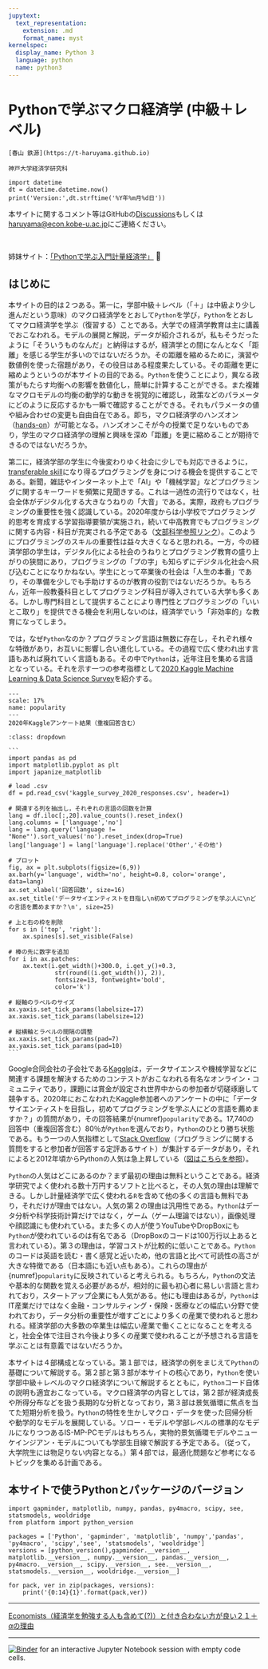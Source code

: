 ```yaml
---
jupytext:
  text_representation:
    extension: .md
    format_name: myst
kernelspec:
  display_name: Python 3
  language: python
  name: python3
---
```


# Pythonで学ぶマクロ経済学 (中級＋レベル)

```{epigraph}
[春山 鉄源](https://t-haruyama.github.io)

神戸大学経済学研究科
```

```{code-cell} python3
import datetime
dt = datetime.datetime.now()
print('Version:',dt.strftime('%Y年%m月%d日'))
```

<!---
%H:%M:%S
dt = datetime.datetime.now()
dt = datetime.datetime.today()
-->

本サイトに関するコメント等はGitHubの[Discussions](https://github.com/Py4Macro/py4macro.github.io/discussions)もしくは<haruyama@econ.kobe-u.ac.jp>にご連絡ください。

<br>

姉妹サイト：[「Pythonで学ぶ入門計量経済学」](https://py4etrics.github.io) <font size="+0">🐍</font>


## はじめに

本サイトの目的は２つある。第一に，学部中級＋レベル（「＋」は中級より少し進んだという意味）のマクロ経済学をとおして`Python`を学び，`Python`をとおしてマクロ経済学を学ぶ（復習する）ことである。大学での経済学教育は主に講義でおこなわれる。モデルの展開と解説，データが紹介されるが，私もそうだったように「そういうものなんだ」と納得はするが，経済学との間になんとなく「距離」を感じる学生が多いのではないだろうか。その距離を縮めるために，演習や数値例を使った宿題があり，その役目はある程度果たしている。その距離を更に縮めようというのが本サイトの目的である。`Python`を使うことにより，異なる政策がもたらす均衡への影響を数値化し，簡単に計算することができる。また複雑なマクロモデルの均衡の動学的な動きを視覚的に確認し，政策などのパラメータにどのように反応するかも一瞬で確認することができる。それもパラメータの値や組み合わせの変更も自由自在である。即ち，マクロ経済学のハンズオン（[hands-on](https://eow.alc.co.jp/search?q=hands-on)）が可能となる。ハンズオンこそが今の授業で足りないものであり，学生のマクロ経済学の理解と興味を深め「距離」を更に縮めることが期待できるのではないだろうか。

第二に，経済学部の学生に今後変わりゆく社会に少しでも対応できるように，[transferable skill](https://www.google.co.jp/search?q=transferable+skills&spell=1&sa=X&ved=2ahUKEwj68fqc7LPwAhWKfd4KHT_xC64QBSgAegQIARA1&biw=1440&bih=767)になり得るプログラミングを身につける機会を提供することである。新聞，雑誌やインターネット上で「AI」や「機械学習」などプログラミングに関するキーワードを頻繁に見聞きする。これは一過性の流行りではなく，社会全体がデジタル化する大きなうねりの「大音」である。実際，政府もプログラミングの重要性を強く認識している。2020年度からは小学校でプログラミング的思考を育成する学習指導要領が実施され，続いて中高教育でもプログラミングに関する内容・科目が充実される予定である（[文部科学参照リンク](https://www.mext.go.jp/a_menu/shotou/zyouhou/detail/1369613.htm)）。このようにプログラミングのスキルの重要性は益々大きくなると思われる。一方，今の経済学部の学生は，デジタル化による社会のうねりとプログラミング教育の盛り上がりの狭間にあり，プログラミングの「プの字」も知らずにデジタル化社会へ飛び込むことになりかねない。学生にとって卒業後の社会は「人生の本番」であり，その準備を少しでも手助けするのが教育の役割ではないだろうか。もちろん，近年一般教養科目としてプログラミング科目が導入されている大学も多くある。しかし専門科目として提供することにより専門性とプログラミングの「いいとこ取り」を提供できる機会を利用しないのは，経済学でいう「非効率的」な教育になってしまう。

では，なぜ`Python`なのか？プログラミング言語は無数に存在し，それぞれ様々な特徴があり，お互いに影響し合い進化している。その過程で広く使われ出す言語もあれば廃れていく言語もある。その中で`Python`は，近年注目を集める言語となっている。それを示す一つの参考指標として[2020 Kaggle Machine Learning & Data Science Survey](https://www.kaggle.com/c/kaggle-survey-2020/data)を紹介する。

```{figure} /images/popularity.jpeg
---
scale: 17%
name: popularity
---
2020年Kaggleアンケート結果（重複回答含む）
```

````{admonition} 棒グラフのコード
:class: dropdown

```
import pandas as pd
import matplotlib.pyplot as plt
import japanize_matplotlib

# load .csv
df = pd.read_csv('kaggle_survey_2020_responses.csv', header=1)

# 関連する列を抽出し，それぞれの言語の回数を計算
lang = df.iloc[:,20].value_counts().reset_index()
lang.columns = ['language','no']
lang = lang.query('language != "None"').sort_values('no').reset_index(drop=True)
lang['language'] = lang['language'].replace('Other','その他')

# プロット
fig, ax = plt.subplots(figsize=(6,9))
ax.barh(y='language', width='no', height=0.8, color='orange', data=lang)
ax.set_xlabel('回答回数', size=16)
ax.set_title('データサイエンティストを目指し\n初めてプログラミングを学ぶ人に\nどの言語を薦めますか？\n', size=25)

# 上と右の枠を削除
for s in ['top', 'right']:
    ax.spines[s].set_visible(False)

# 棒の先に数字を追加
for i in ax.patches:
    ax.text(i.get_width()+300.0, i.get_y()+0.3,
             str(round((i.get_width()), 2)),
             fontsize=13, fontweight='bold',
             color='k')

# 縦軸のラベルのサイズ
ax.yaxis.set_tick_params(labelsize=17)
ax.xaxis.set_tick_params(labelsize=12)

# 縦横軸とラベルの間隔の調整
ax.xaxis.set_tick_params(pad=7)
ax.yaxis.set_tick_params(pad=10)
```
````

Google合同会社の子会社である[Kaggle](https://www.kaggle.com)は，データサイエンスや機械学習などに関連する課題を解決するためのコンテストがおこなわれる有名なオンライン・コミュニティであり，課題には賞金が設定され世界中からの参加者が切磋琢磨して競争する。2020年におこなわれたKaggle参加者へのアンケートの中に「データサイエンティストを目指し，初めてプログラミングを学ぶ人にどの言語を薦めますか？」の質問があり，その回答結果が{numref}`popularity`である。17,740の回答中（重複回答含む）80％が`Python`を選んでおり，`Python`のひとり勝ち状態である。もう一つの人気指標として[Stack Overflow](https://stackoverflow.com/)（プログラミングに関する質問をすると参加者が回答する定評あるサイト）が集計するデータがあり，それによると2012年頃からPythonの人気は急上昇している（[図はこちらを参照](https://py4etrics.github.io/index.html#stackoverflow)）。

`Python`の人気はどこにあるのか？まず最初の理由は無料ということである。経済学研究でよく使われる数十万円するソフトと比べると，その人気の理由は理解できる。しかし計量経済学で広く使われる`R`を含めて他の多くの言語も無料であり，それだけが理由ではない。人気の第２の理由は汎用性である。`Python`はデータ分析や科学技術計算だけではなく，ゲーム（ゲーム理論ではない），画像処理や顔認識にも使われている。また多くの人が使うYouTubeやDropBoxにも`Python`が使われているのは有名である（DropBoxのコードは100万行以上あると言われている）。第３の理由は，学習コストが比較的に低いことである。`Python`のコードは英語を読む・書く感覚と近いため，他の言語と比べて可読性の高さが大きな特徴である（日本語にも近い点もある）。これらの理由が{numref}`popularity`に反映されていると考えられる。もちろん，`Python`の文法や基本的な関数を覚える必要があるが，相対的に最も初心者に易しい言語と言われており，スタートアップ企業にも人気がある。他にも理由はあるが，`Python`はIT産業だけではなく金融・コンサルティング・保険・医療などの幅広い分野で使われており，データ分析の重要性が増すごとにより多くの産業で使われると思われる。経済学部の大多数の卒業生は幅広い産業で働くことになることを考えると，社会全体で注目され今後より多くの産業で使われることが予想される言語を学ぶことは有意義ではないだろうか。

本サイトは４部構成となっている。第１部では，経済学の例をまじえて`Python`の基礎について解説する。第２部と第３部が本サイトの核心であり，`Python`を使い学部中級＋レベルのマクロ経済学について解説するとともに，`Python`コード自体の説明も適宜おこなっている。マクロ経済学の内容としては，第２部が経済成長や所得分布などを扱う長期的な分析となっており，第３部は景気循環に焦点を当てた短期分析を扱う。`Python`の特性を生かしマクロ・データを使った回帰分析や動学的なモデルを展開している。ソロー・モデルや学部レベルの標準的なモデルになりつつあるIS-MP-PCモデルはもちろん，実物的景気循環モデルやニューケインジアン・モデルについても学部生目線で解説する予定である。（従って，大学院生には物足りない内容となる。）第４部では，最適化問題など参考になるトピックを集める計画である。

## 本サイトで使うPythonとパッケージのバージョン
```{code-cell} python3
import gapminder, matplotlib, numpy, pandas, py4macro, scipy, see, statsmodels, wooldridge
from platform import python_version

packages = ['Python', 'gapminder', 'matplotlib', 'numpy','pandas', 'py4macro', 'scipy','see', 'statsmodels', 'wooldridge']
versions = [python_version(),gapminder.__version__, matplotlib.__version__, numpy.__version__, pandas.__version__, py4macro.__version__, scipy.__version__, see.__version__, statsmodels.__version__, wooldridge.__version__]

for pack, ver in zip(packages, versions):
    print('{0:14}{1}'.format(pack,ver))
```

---

[Economists（経済学を勉強する人も含めて(?)）と付き合わない方が良い２１＋$\alpha$の理由]( http://inesad.edu.bo/developmentroast/2012/10/21-reasons-why-you-should-never-date-an-economist/)

---

[![Binder](https://mybinder.org/badge_logo.svg)](https://mybinder.org/v2/gh/Haruyama-KobeU/for_binder/main?filepath=for_binder.ipynb) for an interactive Jupyter Notebook session with empty code cells.
